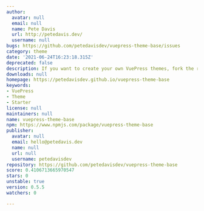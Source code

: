```yaml
---
author:
  avatar: null
  email: null
  name: Pete Davis
  url: http://petedavis.dev/
  username: null
bugs: https://github.com/petedavisdev/vuepress-theme-base/issues
category: theme
date: '2021-06-24T16:23:18.315Z'
deprecated: false
description: If you want to create your own VuePress themes, fork the repo!
downloads: null
homepage: https://petedavisdev.github.io/vuepress-theme-base
keywords:
- VuePress
- Theme
- Starter
license: null
maintainers: null
name: vuepress-theme-base
npm: https://www.npmjs.com/package/vuepress-theme-base
publisher:
  avatar: null
  email: hello@petedavis.dev
  name: null
  url: null
  username: petedavisdev
repository: https://github.com/petedavisdev/vuepress-theme-base
score: 0.4106713665970547
stars: 0
unstable: true
version: 0.5.5
watchers: 0

---
```


